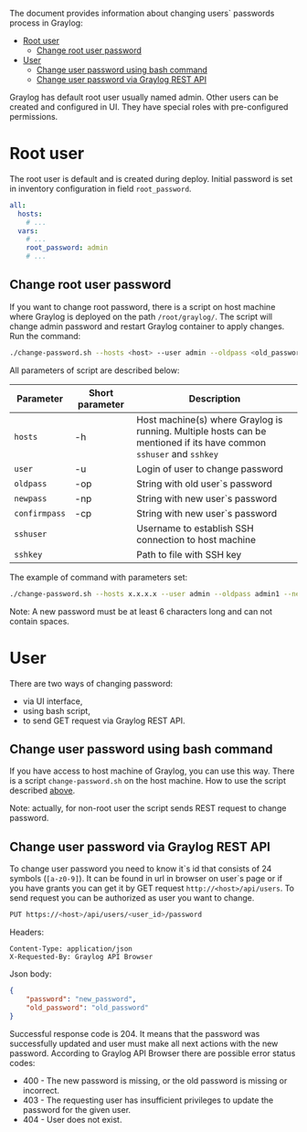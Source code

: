 The document provides information about changing users\` passwords process in Graylog:

* [Root user](#root-user)
  * [Change root user password](#change-root-user-password)
* [User](#user)
  * [Change user password using bash command](#change-user-password-using-bash-command)
  * [Change user password via Graylog REST API](#change-user-password-via-graylog-rest-api)

Graylog has default root user usually named admin. Other users can be created and configured in UI. They have special
roles with pre-configured permissions.

# Root user

The root user is default and is created during deploy. Initial password is set in inventory configuration in field
`root_password`.

```yaml
all:
  hosts:
    # ...
  vars:
    # ...
    root_password: admin
    # ...
```

## Change root user password

If you want to change root password, there is a script on host machine where Graylog is deployed on the path
`/root/graylog/`. The script will change admin password and restart Graylog container to apply changes.
Run the command:

```bash
./change-password.sh --hosts <host> --user admin --oldpass <old_password> --newpass <new_password> --confirmpass <new_password> --sshuser <ssh_user> --sshkey <ssh_key_path>
```

All parameters of script are described below:

<!-- markdownlint-disable line-length -->
| Parameter     | Short parameter | Description                                                                                                         |
| ------------- | --------------- | ------------------------------------------------------------------------------------------------------------------- |
| `hosts`       | -h              | Host machine(s) where Graylog is running. Multiple hosts can be mentioned if its have common `sshuser` and `sshkey` |
| `user`        | -u              | Login of user to change password                                                                                    |
| `oldpass`     | -op             | String with old user\`s password                                                                                    |
| `newpass`     | -np             | String with new user\`s password                                                                                    |
| `confirmpass` | -cp             | String with new user\`s password                                                                                    |
| `sshuser`     |                 | Username to establish SSH connection to host machine                                                                |
| `sshkey`      |                 | Path to file with SSH key                                                                                           |
<!-- markdownlint-enable line-length -->

The example of command with parameters set:

```bash
./change-password.sh --hosts x.x.x.x --user admin --oldpass admin1 --newpass <newpassword> --confirmpass <newpassword> --sshuser centos --sshkey ./key
```

Note: A new password must be at least 6 characters long and can not contain spaces.

# User

There are two ways of changing password:

* via UI interface,
* using bash script,
* to send GET request via Graylog REST API.

## Change user password using bash command

If you have access to host machine of Graylog, you can use this way. There is a script `change-password.sh` on the host
machine. How to use the script described [above](#change-root-user-password).

Note: actually, for non-root user the script sends REST request to change password.

## Change user password via Graylog REST API

To change user password you need to know it\`s id that consists of 24 symbols (`[a-z0-9]`). It can be found in url
in browser on user\`s page or if you have grants you can get it by GET request `http://<host>/api/users`.
To send request you can be authorized as user you want to change.

```bash
PUT https://<host>/api/users/<user_id>/password
```

Headers:

```text
Content-Type: application/json
X-Requested-By: Graylog API Browser
```

Json body:

```json
{
    "password": "new_password",
    "old_password": "old_password"
}
```

Successful response code is 204. It means that the password was successfully updated and user must make all next
actions with the new password.
According to Graylog API Browser there are possible error status codes:

* 400 - The new password is missing, or the old password is missing or incorrect.
* 403 - The requesting user has insufficient privileges to update the password for the given user.
* 404 - User does not exist.
